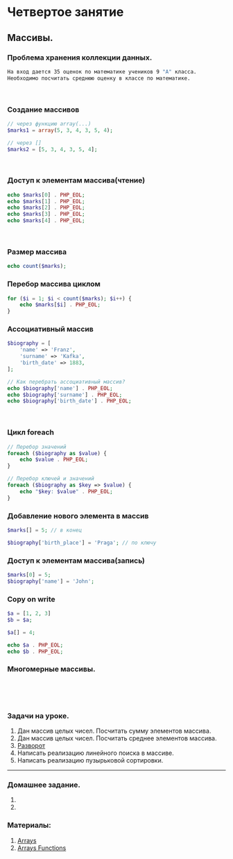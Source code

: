 # Четвертое занятие


## Массивы.

### Проблема хранения коллекции данных.
```bash
На вход дается 35 оценок по математике учеников 9 "A" класса. 
Необходимо посчитать среднюю оценку в классе по математике.
```
<br />

### Создание массивов
```php
// через функцию array(...)
$marks1 = array(5, 3, 4, 3, 5, 4);

// через []
$marks2 = [5, 3, 4, 3, 5, 4];
```
<br />

### Доступ к элементам массива(чтение)
```php
echo $marks[0] . PHP_EOL;
echo $marks[1] . PHP_EOL;
echo $marks[2] . PHP_EOL;
echo $marks[3] . PHP_EOL;
echo $marks[4] . PHP_EOL;
```

<br />

### Размер массива
```php
echo count($marks);
```

### Перебор массива циклом
```php
for ($i = 1; $i < count($marks); $i++) {
    echo $marks[$i] . PHP_EOL;
}
```

### Ассоциативный массив
```php
$biography = [
    'name' => 'Franz',
    'surname' => 'Kafka',
    'birth_date' => 1883,
];

// Как перебрать ассоциативный массив?
echo $biography['name'] . PHP_EOL;
echo $biography['surname'] . PHP_EOL;
echo $biography['birth_date'] . PHP_EOL;
```

<br />

### Цикл foreach
```php
// Перебор значений
foreach ($biography as $value) {
    echo $value . PHP_EOL;
}

// Перебор ключей и значений
foreach ($biography as $key => $value) {
    echo "$key: $value" . PHP_EOL;
}
```

### Добавление нового элемента в массив
```php
$marks[] = 5; // в конец

$biography['birth_place'] = 'Praga'; // по ключу
```


### Доступ к элементам массива(запись)
```php
$marks[0] = 5;
$biography['name'] = 'John';
```

### Copy on write
```php
$a = [1, 2, 3]
$b = $a;

$a[] = 4;

echo $a . PHP_EOL;
echo $b . PHP_EOL;
```

### Многомерные массивы.
```php
```

<br />
<br />

### Задачи на уроке.
1. Дан массив целых чисел. Посчитать сумму элементов массива.
2. Дан массив целых чисел. Посчитать среднее элементов массива.
3. [Разворот](https://acmp.ru/asp/do/index.asp?main=topic&id_course=2&id_section=10&id_topic=4)
4. Написать реализацию линейного поиска в массиве.
5. Написать реализацию пузырьковой сортировки.
---


### Домашнее задание.
1. []()
2. []()


### Материалы:
1. [Arrays](https://www.php.net/manual/en/language.types.array.php)
2. [Arrays Functions](https://www.php.net/manual/en/ref.array.php)